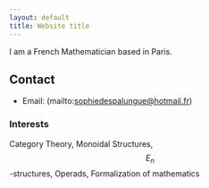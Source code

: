 ```yaml
---
layout: default
title: Website title
---
```


I am a French Mathematician based in Paris.

## Contact

* Email: (mailto:sophiedespalungue@hotmail.fr)

### Interests

Category Theory, Monoidal Structures, $$E_n$$-structures, Operads, Formalization of mathematics
